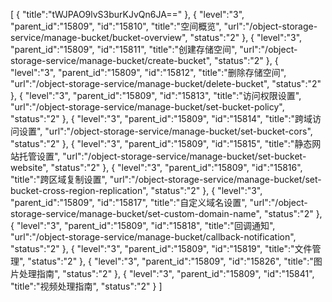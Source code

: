 [
	{
		"title":"tWJPAO9lvS3burKJvQn6JA=="
	},
	{
		"level":"3",
		"parent_id":"15809",
		"id":"15810",
		"title":"空间概览",
		"url":"/object-storage-service/manage-bucket/bucket-overview",
		"status":"2"
	},
	{
		"level":"3",
		"parent_id":"15809",
		"id":"15811",
		"title":"创建存储空间",
		"url":"/object-storage-service/manage-bucket/create-bucket",
		"status":"2"
	},
	{
		"level":"3",
		"parent_id":"15809",
		"id":"15812",
		"title":"删除存储空间",
		"url":"/object-storage-service/manage-bucket/delete-bucket",
		"status":"2"
	},
	{
		"level":"3",
		"parent_id":"15809",
		"id":"15813",
		"title":"访问权限设置",
		"url":"/object-storage-service/manage-bucket/set-bucket-policy",
		"status":"2"
	},
	{
		"level":"3",
		"parent_id":"15809",
		"id":"15814",
		"title":"跨域访问设置",
		"url":"/object-storage-service/manage-bucket/set-bucket-cors",
		"status":"2"
	},
	{
		"level":"3",
		"parent_id":"15809",
		"id":"15815",
		"title":"静态网站托管设置",
		"url":"/object-storage-service/manage-bucket/set-bucket-website",
		"status":"2"
	},
	{
		"level":"3",
		"parent_id":"15809",
		"id":"15816",
		"title":"跨区域复制设置",
		"url":"/object-storage-service/manage-bucket/set-bucket-cross-region-replication",
		"status":"2"
	},
	{
		"level":"3",
		"parent_id":"15809",
		"id":"15817",
		"title":"自定义域名设置",
		"url":"/object-storage-service/manage-bucket/set-custom-domain-name",
		"status":"2"
	},
	{
		"level":"3",
		"parent_id":"15809",
		"id":"15818",
		"title":"回调通知",
		"url":"/object-storage-service/manage-bucket/callback-notification",
		"status":"2"
	},
	{
		"level":"3",
		"parent_id":"15809",
		"id":"15819",
		"title":"文件管理",
		"status":"2"
	},
	{
		"level":"3",
		"parent_id":"15809",
		"id":"15826",
		"title":"图片处理指南",
		"status":"2"
	},
	{
		"level":"3",
		"parent_id":"15809",
		"id":"15841",
		"title":"视频处理指南",
		"status":"2"
	}
]